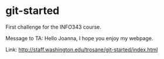 # git-started
First challenge for the INFO343 course.

Message to TA: Hello Joanna, I hope you enjoy my webpage.

Link: http://staff.washington.edu/trosane/git-started/index.html